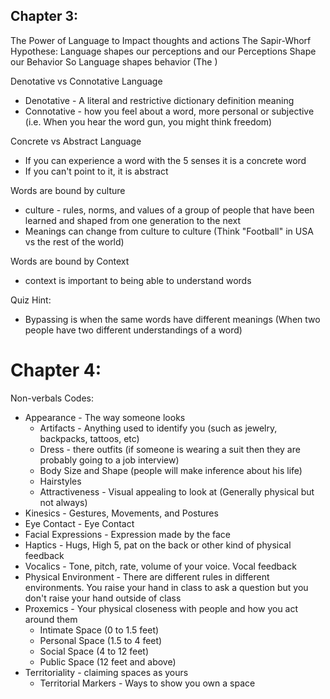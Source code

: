## Chapter 3:

The Power of Language to Impact thoughts and actions
The Sapir-Whorf Hypothese:
Language shapes our perceptions and our Perceptions Shape our Behavior
So Language shapes behavior
(The )

Denotative vs Connotative Language
* Denotative - A literal and restrictive dictionary definition meaning
* Connotative - how you feel about a word, more personal or subjective (i.e. When you hear the word gun, you might think freedom)


Concrete vs Abstract Language
* If you can experience a word with the 5 senses it is a concrete word
* If you can't point to it, it is abstract

Words are bound by culture
* culture - rules, norms, and values of a group of people that have been learned and shaped from one generation to the next
* Meanings can change from culture to culture (Think "Football" in USA vs the rest of the world)

Words are bound by Context
* context is important to being able to understand words

Quiz Hint:
* Bypassing is when the same words have different meanings (When two people have two different understandings of a word)

# Chapter 4:
Non-verbals Codes:
* Appearance - The way someone looks
    * Artifacts - Anything used to identify you (such as jewelry, backpacks, tattoos, etc)
    * Dress - there outfits (if someone is wearing a suit then they are probably going to a job interview)
    * Body Size and Shape (people will make inference about his life)
    * Hairstyles
    * Attractiveness - Visual appealing to look at (Generally physical but not always)
* Kinesics - Gestures, Movements, and Postures
* Eye Contact - Eye Contact
* Facial Expressions - Expression made by the face
* Haptics - Hugs, High 5, pat on the back or other kind of physical feedback
* Vocalics - Tone, pitch, rate, volume of your voice. Vocal feedback
* Physical Environment - There are different rules in different environments. You raise your hand in class to ask a question but you don't raise your hand outside of class
* Proxemics - Your physical closeness with people and how you act around them
    * Intimate Space (0 to 1.5 feet)
    * Personal Space (1.5 to 4 feet)
    * Social Space (4 to 12 feet)
    * Public Space (12 feet and above)
* Territoriality - claiming spaces as yours 
    * Territorial Markers - Ways to show you own a space





